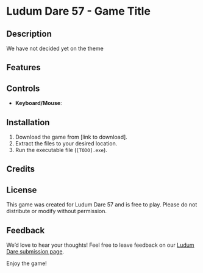# Ludum Dare 57 - Game Title

## Description
We have not decided yet on the theme

## Features


## Controls
- **Keyboard/Mouse**:


## Installation
1. Download the game from [link to download].
2. Extract the files to your desired location.
3. Run the executable file (`[TODO].exe`).

## Credits


## License
This game was created for Ludum Dare 57 and is free to play. Please do not distribute or modify without permission.

## Feedback
We’d love to hear your thoughts! Feel free to leave feedback on our [Ludum Dare submission page](https://ldjam.com/events/ludum-dare/57/$408651).

Enjoy the game!